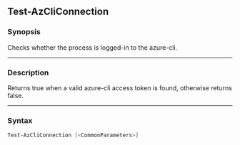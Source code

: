 Test-AzCliConnection
--------------------

### Synopsis
Checks whether the process is logged-in to the azure-cli.

---

### Description

Returns true when a valid azure-cli access token is found, otherwise returns false.

---

### Syntax
```PowerShell
Test-AzCliConnection [<CommonParameters>]
```
